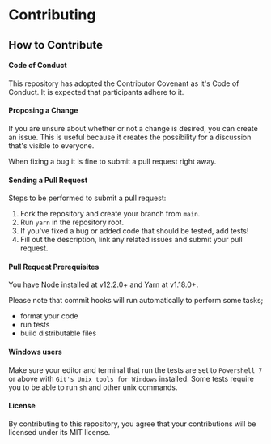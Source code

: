 # Contributing

## How to Contribute

#### Code of Conduct

This repository has adopted the Contributor Covenant as it's Code of Conduct. It is expected that participants adhere to
it.

#### Proposing a Change

If you are unsure about whether or not a change is desired, you can create an issue. This is useful because it creates
the possibility for a discussion that's visible to everyone.

When fixing a bug it is fine to submit a pull request right away.

#### Sending a Pull Request

Steps to be performed to submit a pull request:

1. Fork the repository and create your branch from `main`.
2. Run `yarn` in the repository root.
3. If you've fixed a bug or added code that should be tested, add tests!
4. Fill out the description, link any related issues and submit your pull request.

#### Pull Request Prerequisites

You have [Node](https://nodejs.org/) installed at v12.2.0+ and [Yarn](https://yarnpkg.com/) at v1.18.0+.

Please note that commit hooks will run automatically to perform some tasks;

- format your code
- run tests
- build distributable files

#### Windows users

Make sure your editor and terminal that run the tests are set to `Powershell 7` or above with
`Git's Unix tools for Windows` installed. Some tests require you to be able to run `sh` and other unix commands.

#### License

By contributing to this repository, you agree that your contributions will be licensed under its MIT license.
